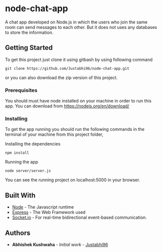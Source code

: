 
# node-chat-app

A chat app developed on Node.js in which the users who join the same room can send messages to each other. But it does not uses any databases to store the information.

## Getting Started

To get this project just clone it using gitbash by using following command

```
git clone https://github.com/Justabhi96/node-chat-app.git
```
or you can also download the zip version of this project. 

### Prerequisites

You should must have node installed on your machine in order to run this app. You can download from https://nodejs.org/en/download/

### Installing

To get the app running you should run the following commands in the terminal of your machine from this project folder, 

Installing the dependencies

```
npm install
```

Running the app

```
node server/server.js
```

You can see the running project on localhost:5000 in your browser.

## Built With

* [Node](https://nodejs.org/en/docs/) - The Javascript runtime
* [Express](https://expressjs.com/) - The Web Framework used
* [Socket.io](https://socket.io/docs/) - For real-time bidirectional event-based communication.

## Authors

* **Abhishek Kushwaha** - *Initial work* - [Justabhi96](https://github.com/Justabhi96)
